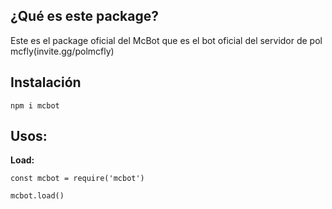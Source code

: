 ## ¿Qué es este package?

Este es el package oficial del McBot que es el bot oficial del servidor de pol mcfly(invite.gg/polmcfly)

## Instalación

```
npm i mcbot
```

## Usos:

__Load:__

```
const mcbot = require('mcbot')

mcbot.load()
```